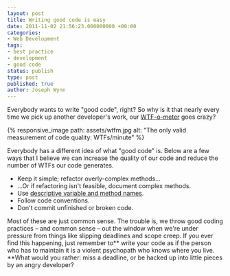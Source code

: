 ```yaml
---
layout: post
title: Writing good code is easy
date: 2011-11-02 21:56:23.000000000 +00:00
categories:
- Web Development
tags:
- best practice
- development
- good code
status: publish
type: post
published: true
author: Joseph Wynn
---
```


Everybody wants to write "good code", right? So why is it that nearly every time we pick up another developer's work, our [WTF-o-meter](http://www.osnews.com/story/19266/WTFs_m) goes crazy?<!--more-->

{% responsive_image path: assets/wtfm.jpg alt: "The only valid measurement of code quality: WTFs/minute" %}

Everybody has a different idea of what "good code" is. Below are a few ways that I believe we can increase the quality of our code and reduce the number of WTFs our code generates.

*   Keep it simple; refactor overly-complex methods...
*   ...Or if refactoring isn't feasible, document complex methods.
*   Use [descriptive variable and method names](http://xunitpatterns.com/Intent%20Revealing%20Name.html).
*   Follow code conventions.
*   Don't commit unfinished or broken code.

Most of these are just common sense. The trouble is, we throw good coding practices – and common sense – out the window when we're under pressure from things like slipping deadlines and scope creep. If you ever find this happening, just remember to** write your code as if the person who has to maintain it is a violent psychopath who knows where you live. **What would you rather: miss a deadline, or be hacked up into little pieces by an angry developer?
